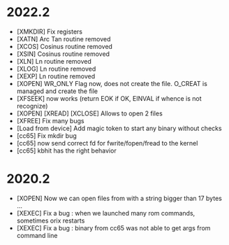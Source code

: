 # 2022.2

* [XMKDIR] Fix registers
* [XATN] Arc Tan routine removed
* [XCOS] Cosinus routine removed
* [XSIN] Cosinus routine removed
* [XLN] Ln routine removed
* [XLOG] Ln routine removed
* [XEXP] Ln routine removed
* [XOPEN] WR_ONLY Flag now, does not create the file. O_CREAT is managed and create the file
* [XFSEEK] now works (return EOK if OK, EINVAL if whence is not recognize)
* [XOPEN] [XREAD] [XCLOSE] Allows to open 2 files
* [XFREE] Fix many bugs
* [Load from device] Add magic token to start any binary without checks
* [cc65] Fix mkdir bug
* [cc65] now send correct fd for fwrite/fopen/fread to the kernel
* [cc65] kbhit has the right behavior

# 2020.2

* [XOPEN] Now we can open files from with a string bigger than 17 bytes ...
* [XEXEC] Fix a bug : when we launched many rom commands, sometimes orix restarts
* [XEXEC] Fix a bug : binary from cc65 was not able to get args from command line
